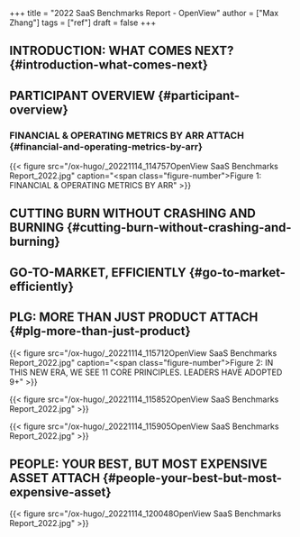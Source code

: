 +++
title = "2022 SaaS Benchmarks Report - OpenView"
author = ["Max Zhang"]
tags = ["ref"]
draft = false
+++

## INTRODUCTION: WHAT COMES NEXT? {#introduction-what-comes-next}


## PARTICIPANT OVERVIEW {#participant-overview}


### FINANCIAL &amp; OPERATING METRICS BY ARR <span class="tag"><span class="ATTACH">ATTACH</span></span> {#financial-and-operating-metrics-by-arr}

{{< figure src="/ox-hugo/_20221114_114757OpenView SaaS Benchmarks Report_2022.jpg" caption="<span class=\"figure-number\">Figure 1: </span>FINANCIAL &amp; OPERATING METRICS BY ARR" >}}


## CUTTING BURN WITHOUT CRASHING AND BURNING {#cutting-burn-without-crashing-and-burning}


## GO-TO-MARKET, EFFICIENTLY {#go-to-market-efficiently}


## PLG: MORE THAN JUST PRODUCT <span class="tag"><span class="ATTACH">ATTACH</span></span> {#plg-more-than-just-product}

{{< figure src="/ox-hugo/_20221114_115712OpenView SaaS Benchmarks Report_2022.jpg" caption="<span class=\"figure-number\">Figure 2: </span>IN THIS NEW ERA, WE SEE 11 CORE PRINCIPLES. LEADERS HAVE ADOPTED 9+" >}}

{{< figure src="/ox-hugo/_20221114_115852OpenView SaaS Benchmarks Report_2022.jpg" >}}

{{< figure src="/ox-hugo/_20221114_115905OpenView SaaS Benchmarks Report_2022.jpg" >}}


## PEOPLE: YOUR BEST, BUT MOST EXPENSIVE ASSET <span class="tag"><span class="ATTACH">ATTACH</span></span> {#people-your-best-but-most-expensive-asset}

{{< figure src="/ox-hugo/_20221114_120048OpenView SaaS Benchmarks Report_2022.jpg" >}}
